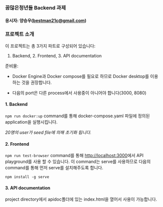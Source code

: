 ### 꿈많은청년들 Backend 과제
#### 응시자: 양승우(bestman21c@gmail.com)


### 프로젝트 소개
이 프로젝트는 총 3가지 파트로 구성되어 있습니다: 

1. Backend, 2. Frontend, 3. API documentation

준비물: 

- Docker Engine과 Docker compose를 필요로 하므로 Docker desktop를 이용하는 것을 권장합니다.

- 다음의 port은 다른 process에서 사용중이 아니어야 합니다(3000, 8080)


#### **1. Backend**
`npm run docker:up` command를 통해 docker-compose.yaml 파일에 정의된 application을 실행시킵니다. 


*20명의 user가 seed file에 의해 초기화 됩니다.*


#### **2. Frontend**
`npm run test-browser` command를 통해 [http://localhost:3000](http://localhost:3000)에서 API playground를 사용 할 수 있습니다.
이 command는 serve를 사용하므로 다음의 command를 통해 먼저 serve를 설치해주도록 합니다.
```
npm install -g serve
```


#### **3. API documentation**
project directory에서 apidoc폴더에 있는 index.html을 열어서 사용이 가능합니다. 